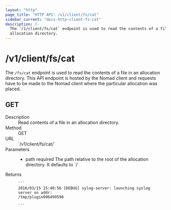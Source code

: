 ```yaml
---
layout: "http"
page_title: "HTTP API: /v1/client/fs/cat"
sidebar_current: "docs-http-client-fs-cat"
description: |-
  The '/1/client/fs/cat` endpoint is used to read the contents of a file in an
  allocation directory.
---
```


# /v1/client/fs/cat

The `/fs/cat` endpoint is used to read the contents of a file in an allocation
directory. This API endpoint is hosted by the Nomad client and requests have to
be made to the Nomad client where the particular allocation was placed.

## GET

<dl>
  <dt>Description</dt>
  <dd>
     Read contents of a file in an allocation directory.
  </dd>

  <dt>Method</dt>
  <dd>GET</dd>

  <dt>URL</dt>
  <dd>`/v1/client/fs/cat/<ALLOCATION-ID>`</dd>

  <dt>Parameters</dt>
  <dd>
    <ul>
      <li>
        <span class="param">path</span>
        <span class="param-flags">required</span>
         The path relative to the root of the allocation directory. It 
         defaults to `/`
      </li>
    </ul>
  </dd>

  <dt>Returns</dt>
  <dd>

    ```
    2016/03/15 15:40:56 [DEBUG] sylog-server: launching syslog server on addr:
    /tmp/plugin096499590

    ```

  </dd>

</dl>
